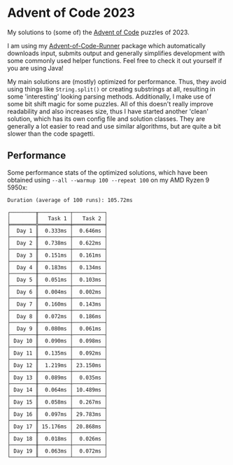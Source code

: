 # Advent of Code 2023

My solutions to (some of) the [Advent of Code](https://adventofcode.com) puzzles of 2023.

I am using my [Advent-of-Code-Runner](https://github.com/Rc-Cookie/advent-of-code-runner) package
which automatically downloads input, submits output and generally simplifies development with some
commonly used helper functions. Feel free to check it out yourself if you are using Java!

My main solutions are (mostly) optimized for performance.
Thus, they avoid using things like `String.split()` or creating substrings at all, resulting in some 'interesting' looking parsing methods.
Additionally, I make use of some bit shift magic for some puzzles.
All of this doesn't really improve readability and also increases size, thus I have started another 'clean' solution, which has its own config file and solution classes.
They are generally a lot easier to read and use similar algorithms, but are quite a bit slower than the code spagetti.

## Performance

Some performance stats of the optimized solutions, which have been obtained using `--all --warmup 100 --repeat 100` on my AMD Ryzen 9 5950x:

```
Duration (average of 100 runs): 105.72ms

┌────────╥──────────┬──────────┐
│        ║   Task 1 │   Task 2 │
╞════════╬══════════╪══════════╡
│  Day 1 ║  0.333ms │  0.646ms │
├────────╫──────────┼──────────┤
│  Day 2 ║  0.738ms │  0.622ms │
├────────╫──────────┼──────────┤
│  Day 3 ║  0.151ms │  0.161ms │
├────────╫──────────┼──────────┤
│  Day 4 ║  0.183ms │  0.134ms │
├────────╫──────────┼──────────┤
│  Day 5 ║  0.051ms │  0.103ms │
├────────╫──────────┼──────────┤
│  Day 6 ║  0.004ms │  0.002ms │
├────────╫──────────┼──────────┤
│  Day 7 ║  0.160ms │  0.143ms │
├────────╫──────────┼──────────┤
│  Day 8 ║  0.072ms │  0.186ms │
├────────╫──────────┼──────────┤
│  Day 9 ║  0.080ms │  0.061ms │
├────────╫──────────┼──────────┤
│ Day 10 ║  0.090ms │  0.098ms │
├────────╫──────────┼──────────┤
│ Day 11 ║  0.135ms │  0.092ms │
├────────╫──────────┼──────────┤
│ Day 12 ║  1.219ms │ 23.150ms │
├────────╫──────────┼──────────┤
│ Day 13 ║  0.089ms │  0.035ms │
├────────╫──────────┼──────────┤
│ Day 14 ║  0.064ms │ 10.489ms │
├────────╫──────────┼──────────┤
│ Day 15 ║  0.058ms │  0.267ms │
├────────╫──────────┼──────────┤
│ Day 16 ║  0.097ms │ 29.783ms │
├────────╫──────────┼──────────┤
│ Day 17 ║ 15.176ms │ 20.868ms │
├────────╫──────────┼──────────┤
│ Day 18 ║  0.018ms │  0.026ms │
├────────╫──────────┼──────────┤
│ Day 19 ║  0.063ms │  0.072ms │
└────────╨──────────┴──────────┘
```
